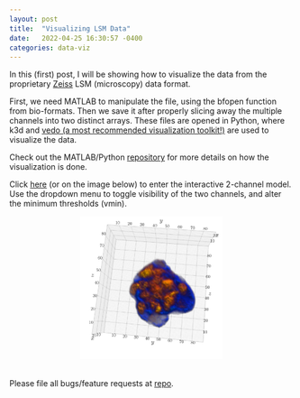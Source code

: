 ```yaml
---
layout: post
title:  "Visualizing LSM Data"
date:   2022-04-25 16:30:57 -0400
categories: data-viz
---
```


In this (first) post, I will be showing how to visualize the data from the proprietary [Zeiss][zeiss-homepage] LSM (microscopy) data format.

First, we need MATLAB to manipulate the file, using the bfopen function from bio-formats.
Then we save it after properly slicing away the multiple channels into two distinct arrays.
These files are opened in Python, where k3d and [vedo (a most recommended visualization toolkit!)][vedo-homepage] are used to visualize the data.

Check out the MATLAB/Python [repository][lsm-repo] for more details on how the visualization is done.

Click [here][lsm-htmlfile] (or on the image below) to enter the interactive 2-channel model. Use the dropdown menu to toggle visibility of the two channels, and alter the minimum thresholds (vmin).

<center>
<a href="/_pages/lsm_interactive.html">
<img src = "/assets/dapiphall_plot.PNG" width="50%">
</a>
</center>
<br>

Please file all bugs/feature requests at [repo][lsm-repo].



<!-- placed preferably before the closing `<body>` tag -->
<!-- data-taret blank opens a new tab when clicked -->
<!-- source: https://github.com/remarkablemark/github-corners#readme -->
<script data-href="https://github.com/JacobHA/confocal_analysis" data-target = "_blank" src="https://unpkg.com/github-corners@0.1.0/dist/embed.min.js"></script>


[vedo-homepage]: https://github.com/marcomusy/vedo
[zeiss-homepage]: https://www.zeiss.com/microscopy/us/products/confocal-microscopes.html
[lsm-repo]: https://github.com/JacobHA/confocal_analysis
[lsm-htmlfile]: /_pages/lsm_interactive.html
